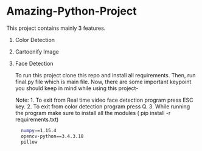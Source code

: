 # Amazing-Python-Project
This project contains mainly 3 features.
1. Color Detection
2. Cartoonify Image
3. Face Detection

   To run this project clone this repo and install all requirements. Then, run final.py file which is main file.
   Now, there are some important keypoint you should keep in mind while using this project-
   
   Note: 1. To exit from Real time video face detection program press ESC key.
      2. To exit from color detection program press Q.
      3. While running the program make sure to install all the modules ( pip install -r requirements.txt)

   ``` bash
     numpy==1.15.4
     opencv-python==3.4.3.18
     pillow
